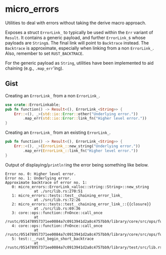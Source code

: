 # micro_errors

Utilities to deal with errors without taking the derive macro approach.

Exposes a struct `ErrorLink_` to typically be used within the `Err` variant of `Result`. It contains a generic payload, and further `ErrorLink_`s whose payloads are `String`s. The final link will point to `Backtrace` instead. The `Backtrace` is approximate, especially when linking from a non `ErrorLink_`. Also, remember to set `RUST_BACKTRACE`.

For the generic payload as `String`, utilities have been implemented to aid chaining (e.g., `.map_err`'ing).

## Gist

Creating an `ErrorLink_` from a non `ErrorLink_`.

```rust
use crate::ErrorLinkable;
pub fn function() -> Result<(), ErrorLink_<String>> {
    Err::<(), _>(std::io::Error::other("Underlying error."))
        .map_err(std::io::Error::link_fn("Higher level error."))
}
```

Creating an `ErrorLink_` from an existing `ErrorLink_`.

```rust
pub fn function() -> Result<(), ErrorLink_<String>> {
    Err::<(), _>(ErrorLink_::new_string("Underlying error."))
        .map_err(ErrorLink_::link_fn("Higher level error."))
}
```

Output of displaying/`println!`ing the error being something like below.

```
Error no. 0: Higher level error.
Error no. 1: Underlying error.
Approximate backtrace of error no. 1:
   0: micro_errors::ErrorLink_<alloc::string::String>::new_string
             at ./src/lib.rs:270:51
   1: micro_errors::tests::test__chaining_error_link_
             at ./src/lib.rs:72:26
   2: micro_errors::tests::test__chaining_error_link_::{{closure}}
             at ./src/lib.rs:69:36
   3: core::ops::function::FnOnce::call_once
             at /rustc/051478957371ee0084a7c0913941d2a8c4757bb9/library/core/src/ops/function.rs:250:5
   4: core::ops::function::FnOnce::call_once
             at /rustc/051478957371ee0084a7c0913941d2a8c4757bb9/library/core/src/ops/function.rs:250:5
   5: test::__rust_begin_short_backtrace
             at /rustc/051478957371ee0084a7c0913941d2a8c4757bb9/library/test/src/lib.rs:625:18
```
